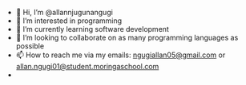 - 👋 Hi, I’m @allannjugunangugi
- 👀 I’m interested in programming 
- 🌱 I’m currently learning software development
- 💞️ I’m looking to collaborate on as many programming languages as possible
- 📫 How to reach me via my emails: ngugiallan05@gmail.com or allan.ngugi01@student.moringaschool.com
- 

<!---
allannjugunangugi/allannjugunangugi is a ✨ special ✨ repository because its `README.md` (this file) appears on your GitHub profile.
You can click the Preview link to take a look at your changes.
--->
